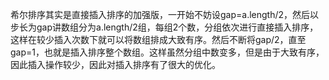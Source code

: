希尔排序其实是直接插入排序的加强版，一开始不妨设gap=a.length/2，然后以步长为gap讲数组分为a.length/2组，每组2个数，分组依次进行直接插入排序，这样在较少插入次数下就可以将数组排成大致有序。然后不断将gap/2，直至gap=1，也就是插入排序整个数组。这样虽然分组中数变多，但是由于大致有序，因此插入操作较少，因此对插入排序有了很大的优化。
